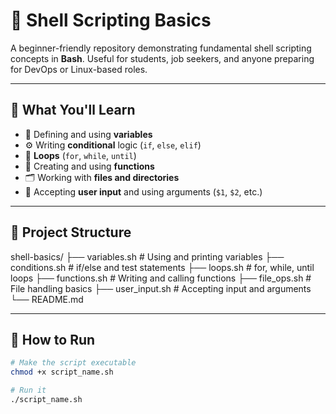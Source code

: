 # 🐚 Shell Scripting Basics

A beginner-friendly repository demonstrating fundamental shell scripting concepts in **Bash**. Useful for students, job seekers, and anyone preparing for DevOps or Linux-based roles.

---

## 📘 What You'll Learn

- 📌 Defining and using **variables**
- ⚙️ Writing **conditional** logic (`if`, `else`, `elif`)
- 🔁 **Loops** (`for`, `while`, `until`)
- 🧠 Creating and using **functions**
- 🗂️ Working with **files and directories**
- 🎯 Accepting **user input** and using arguments (`$1`, `$2`, etc.)

---

## 📂 Project Structure
shell-basics/
├── variables.sh # Using and printing variables
├── conditions.sh # if/else and test statements
├── loops.sh # for, while, until loops
├── functions.sh # Writing and calling functions
├── file_ops.sh # File handling basics
├── user_input.sh # Accepting input and arguments
└── README.md


---

## 🚀 How to Run

```bash
# Make the script executable
chmod +x script_name.sh

# Run it
./script_name.sh


